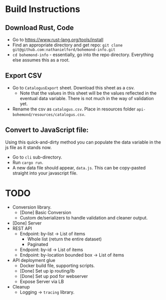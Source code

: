 # Build Instructions

## Download Rust, Code
* Go to https://www.rust-lang.org/tools/install
* Find an appropriate directory and get repo: `git clone git@github.com:nathanielford/bohemond-info.git`
* `cd bohemond-info` - essentially, go into the repo directory. Everything else assumes this as a root.

## Export CSV
* Go to `CatalogusExport` sheet. Download this sheet as a csv.
  * Note that the values in this sheet will be the values reflected in the eventual data variable. There is not much in the way of validation yet.
* Rename the csv as `catalogus.csv`. Place in resources folder `api-bohemond/resources/catalogus.csv`.

## Convert to JavaScript file:
Using this quick-and-dirty method you can populate the data variable in the js file as it stands now.
* Go to `cli` sub-directory.
* Run `cargo run`.
* A new data file should appear, `data.js`. This can be copy-pasted straight into your javascript file.

# TODO
* Conversion library.
  * [Done] Basic Conversion 
  * Custom de/serializers to handle validation and cleaner output.
* [Done] Server
* REST API
  * Endpoint: by-list -> List of items
    * Whole list (return the entire dataset)
    * Paginated
  * Endpoint: by-id -> List of items
  * Endpoint: by-location bounded box -> List of items
* API deployment glue
  * Docker build file, supporting scripts.
  * [Done] Set up ip routing/lb
  * [Done] Set up pod for webserver
  * Expose Server via LB
* Cleanup
  * Logging -> `tracing` library.